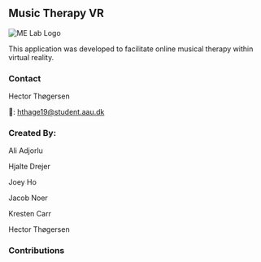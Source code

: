 ## Music Therapy VR
![ME Lab Logo](https://pbs.twimg.com/profile_images/1258294264188088320/u0UYNFzw.jpg)

This application was developed to facilitate online musical therapy within virtual reality. 

### Contact
Hector Thøgersen

:email:: hthage19@student.aau.dk

### Created By:
Ali Adjorlu

Hjalte Drejer

Joey Ho

Jacob Noer 

Kresten Carr

Hector Thøgersen

### Contributions
